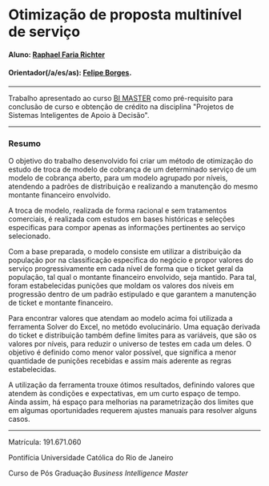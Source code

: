 # Otimização de proposta multinível de serviço

#### Aluno: [Raphael Faria Richter](https://github.com/richterraphael)
#### Orientador(/a/es/as): [Felipe Borges](https://github.com/FelipeBorgesC).

---

Trabalho apresentado ao curso [BI MASTER](https://ica.puc-rio.ai/bi-master) como pré-requisito para conclusão de curso e obtenção de crédito na disciplina "Projetos de Sistemas Inteligentes de Apoio à Decisão".


---

### Resumo

O objetivo do trabalho desenvolvido foi criar um método de otimização do estudo de troca de modelo de cobrança de um determinado serviço de um modelo de cobrança aberto, para um modelo agrupado por níveis, atendendo a padrões de distribuição e realizando a manutenção do mesmo montante financeiro envolvido.

A troca de modelo, realizada de forma racional e sem tratamentos comerciais, é realizada com estudos em bases históricas e seleções especificas para compor apenas as informações pertinentes ao serviço selecionado.

Com a base preparada, o modelo consiste em utilizar a distribuição da população por na classificação especifica do negócio e propor valores do serviço progressivamente em cada nível de forma que o ticket geral da população, tal qual o montante financeiro envolvido, seja mantido. Para tal, foram estabelecidas punições que moldam os valores dos níveis em progressão dentro de um padrão estipulado e que garantem a manutenção de ticket e montante financeiro. 

Para encontrar valores que atendam ao modelo acima foi utilizada a ferramenta Solver do Excel, no metódo evolucinário. Uma equação derivada do ticket e distribuição também define limites para as variáveis, que são os valores por níveis, para reduzir o universo de testes em cada um deles. O objetivo é definido como menor valor possível, que significa a menor quantidade de punições recebidas e assim mais aderente as regras estabelecidas.

A utilização da ferramenta trouxe ótimos resultados, definindo valores que atendem às condições e expectativas, em um curto espaço de tempo. Ainda assim, há espaço para melhorias na parametrização dos limites que em algumas oportunidades requerem ajustes manuais para resolver alguns casos.

---

Matrícula: 191.671.060

Pontifícia Universidade Católica do Rio de Janeiro

Curso de Pós Graduação *Business Intelligence Master*
